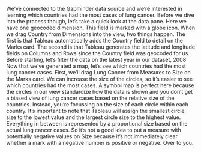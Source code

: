 We’ve connected to the Gapminder data source and we’re interested in learning which countries had the most cases of lung cancer. Before we dive into the process though, let’s take a quick look at the data pane. Here we have one geocoded dimension. This field is marked with a globe icon. When we drag Country from Dimensions into the view, two things happen. The first is that Tableau automatically adds the Country field to detail on the Marks card. The second is that Tableau generates the latitude and longitude fields on Columns and Rows since the Country field was geocoded for us. Before starting, let’s filter the data on the latest year in our dataset, 2008
Now that we’ve generated a map, let’s see which countries had the most lung cancer cases. First, we’ll drag Lung Cancer from Measures to Size on the Marks card. We can increase the size of the circles, so it’s easier to see which countries had the most cases. A symbol map is perfect here because the circles in our view standardize how the data is shown and you don’t get a biased view of lung cancer cases based on the relative size of the countries. Instead, you’re focussing on the size of each circle within each country. It’s important to note that Tableau will assign the smallest circle size to the lowest value and the largest circle size to the highest value. Everything in between is represented by a proportional size based on the actual lung cancer cases. So it’s not a good idea to put a measure with potentially negative values on Size because it’s not immediately clear whether a mark with a negative number is positive or negative. Over to you.
